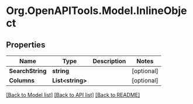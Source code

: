 # Org.OpenAPITools.Model.InlineObject
## Properties

Name | Type | Description | Notes
------------ | ------------- | ------------- | -------------
**SearchString** | **string** |  | [optional] 
**Columns** | **List&lt;string&gt;** |  | [optional] 

[[Back to Model list]](../README.md#documentation-for-models) [[Back to API list]](../README.md#documentation-for-api-endpoints) [[Back to README]](../README.md)

